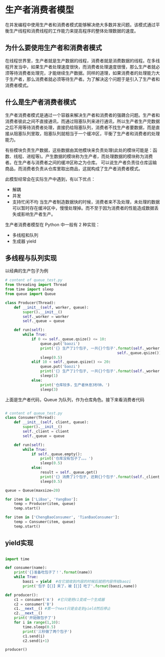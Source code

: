 # 生产者消费者模型

在并发编程中使用生产者和消费者模式能够解决绝大多数并发问题。该模式通过平衡生产线程和消费线程的工作能力来提高程序的整体处理数据的速度。

## 为什么要使用生产者和消费者模式

在线程世界里，生产者就是生产数据的线程，消费者就是消费数据的线程。在多线程开发当中，如果生产者处理速度很快，而消费者处理速度很慢，那么生产者就必须等待消费者处理完，才能继续生产数据。同样的道理，如果消费者的处理能力大于生产者，那么消费者就必须等待生产者。为了解决这个问题于是引入了生产者和消费者模式。

## 什么是生产者消费者模式

生产者消费者模式是通过一个容器来解决生产者和消费者的强耦合问题。生产者和消费者彼此之间不直接通讯，而通过阻塞队列来进行通讯，所以生产者生产完数据之后不用等待消费者处理，直接扔给阻塞队列，消费者不找生产者要数据，而是直接从阻塞队列里取，阻塞队列就相当于一个缓冲区，平衡了生产者和消费者的处理能力。

有些模块负责生产数据，这些数据由其他模块来负责处理(此处的模块可能是：函数、线程、进程等)。产生数据的模块称为生产者，而处理数据的模块称为消费者。在生产者与消费者之间的缓冲区称之为仓库。 可以说生产者负责往仓库运输商品，而消费者负责从仓库里取出商品，这就构成了生产者消费者模式。

此模型经常会在实际生产中遇到，有以下优点：

- 解耦
- 并发
- 支持忙闲不均 当生产者制造数据快的时候，消费者来不及处理，未处理的数据可以暂时存在缓冲区中，慢慢处理掉。而不至于因为消费者的性能造成数据丢失或影响生产者生产。

生产者消费者模型在 Python 中一般有 2 种实现：

- 多线程和队列
- 生成器 yield

## 多线程与队列实现

以经典的生产包子为例

``` python
# content of queue_test.py
from threading import Thread
from time import sleep
from queue import Queue

class Producer(Thread):
    def __init__(self, worker, queue):
        super().__init__()
        self._worker = worker
        self._queue = queue

    def run(self):
        while True:
            if 0 <= self._queue.qsize() <= 10:
                queue.put('baozi')
                print('{} 生产了1个包子, 一共{}个包子'.format(self._worker,
                                                   self._queue.qsize()))
                sleep(0.5)
            elif 10 < self._queue.qsize() <= 20:
                queue.put('baozi')
                print('{} 生产了1个包子, 一共{}个包子'.format(self._worker, self._queue.qsize()))
                sleep(1)
            else:
                print('仓库较多，生产者休息3秒钟。')
                sleep(3)
```

上面是生产者代码，Queue 为队列，作为仓库角色。接下来看消费者代码

``` python

# content of queue_test.py
class Consumer(Thread):
    def __init__(self, client, queue):
        super().__init__()
        self._client = client
        self._queue = queue

    def run(self):
        while True:
            if self._queue.empty():
                print('仓库没有包子了。。。')
                sleep(0.5)
            else:
                result = self._queue.get()
                print('{} 消费了1个包子, 还剩{}个包子'.format(self._client, self._queue.qsize()))
                sleep(0.5)

queue = Queue(maxsize=20)

for item in ['LiBao', 'YangBao']:
    temp = Producer(item, queue)
    temp.start()

for item in ['ChengBaoConsumer', 'TianBaoConsumer']:
    temp = Consumer(item, queue)
    temp.start()
```

## yield实现

``` python

import time

def consumer(name):
    print('{}准备吃包子了！'.format(name))
    while True:
        baozi = yield  #在它就收到内容的时候后就把内容传给baozi
        print('包子【{}】来了，被【{}】吃了'.format(baozi,name))

def producer():
    c1 = consumer('A')  #它只是把c1变成一个生成器
    c2 = consumer('B')
    c1.__next__() #第一个next只是会走到yield然后停止
    c2.__next__()
    print('开始做包子了')
    for i in range(1,10):
        time.sleep(0.5)
        print('三秒做了两个包子')
        c1.send(i)
        c2.send(i+1)

producer()

```